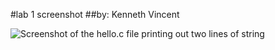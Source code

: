 #lab 1 screenshot
##by: Kenneth Vincent

![Screenshot of the hello.c file printing out two lines of string](/assets/hello.png)
